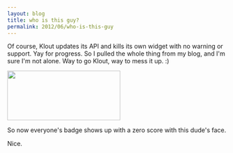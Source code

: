 ```yaml
---
layout: blog
title: who is this guy?
permalink: 2012/06/who-is-this-guy
---
```


Of course, Klout updates its API and kills its own widget with no warning or support. Yay for progress. So I pulled the whole thing from my blog, and I'm sure I'm not alone. Way to go Klout, way to mess it up. :)

<a href="http://blog.kristeraxel.com/wp-content/uploads/2012/06/Screen-shot-2012-06-20-at-12.23.22-PM.png"><img src="http://blog.kristeraxel.com/wp-content/uploads/2012/06/Screen-shot-2012-06-20-at-12.23.22-PM.png" alt="" title="Screen shot 2012-06-20 at 12.23.22 PM" width="259" height="114" class="aligncenter size-full wp-image-1882" /></a>

So now everyone's badge shows up with a zero score with this dude's face.

Nice.
